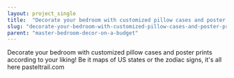 ```yaml
---
layout: project_single
title:  "Decorate your bedroom with customized pillow cases and poster prints according to your liking! Be it maps of US states or the zodiac signs, it's all here pasteltrail.com"
slug: "decorate-your-bedroom-with-customized-pillow-cases-and-poster-prints-according-to-your-liking-be"
parent: "master-bedroom-decor-on-a-budget"
---
```

Decorate your bedroom with customized pillow cases and poster prints according to your liking! Be it maps of US states or the zodiac signs, it's all here pasteltrail.com
